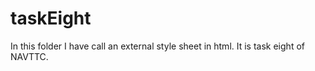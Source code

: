 # taskEight
In this folder I have call an external  style sheet  in html. It is task eight of NAVTTC. 
